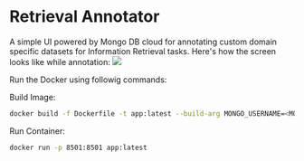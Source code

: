 # Retrieval Annotator
A simple UI powered by Mongo DB cloud for annotating custom domain specific datasets for Information Retrieval tasks.
Here's how the screen looks like while annotation:
<img src="https://user-images.githubusercontent.com/6007894/132026752-2cb1a0ad-9304-4746-bf04-d4177a4d2218.png"/>


Run the Docker using followig commands:

Build Image:
```bash
docker build -f Dockerfile -t app:latest --build-arg MONGO_USERNAME=<MONGO_USERNAME> --build-arg MONGO_PASSWORD=<MONGO_PASSWORD> . 
```

Run Container:
```bash
docker run -p 8501:8501 app:latest
```